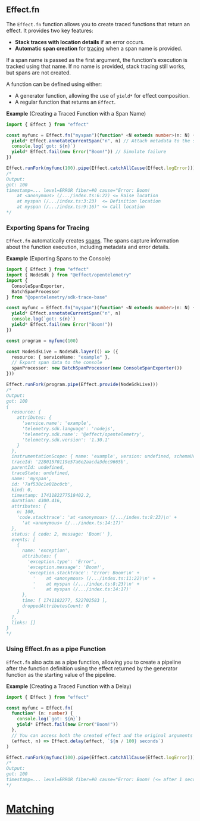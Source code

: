 ## Effect.fn

The `Effect.fn` function allows you to create traced functions that return an effect. It provides two key features:

- **Stack traces with location details** if an error occurs.
- **Automatic span creation** for [tracing](/docs/observability/tracing/) when a span name is provided.

If a span name is passed as the first argument, the function's execution is tracked using that name.
If no name is provided, stack tracing still works, but spans are not created.

A function can be defined using either:

- A generator function, allowing the use of `yield*` for effect composition.
- A regular function that returns an `Effect`.

**Example** (Creating a Traced Function with a Span Name)

```ts twoslash
import { Effect } from "effect"

const myfunc = Effect.fn("myspan")(function* <N extends number>(n: N) {
  yield* Effect.annotateCurrentSpan("n", n) // Attach metadata to the span
  console.log(`got: ${n}`)
  yield* Effect.fail(new Error("Boom!")) // Simulate failure
})

Effect.runFork(myfunc(100).pipe(Effect.catchAllCause(Effect.logError)))
/*
Output:
got: 100
timestamp=... level=ERROR fiber=#0 cause="Error: Boom!
    at <anonymous> (/.../index.ts:6:22) <= Raise location
    at myspan (/.../index.ts:3:23)  <= Definition location
    at myspan (/.../index.ts:9:16)" <= Call location
*/
```

### Exporting Spans for Tracing

`Effect.fn` automatically creates [spans](/docs/observability/tracing/). The spans capture information about the function execution, including metadata and error details.

**Example** (Exporting Spans to the Console)

```ts twoslash
import { Effect } from "effect"
import { NodeSdk } from "@effect/opentelemetry"
import {
  ConsoleSpanExporter,
  BatchSpanProcessor
} from "@opentelemetry/sdk-trace-base"

const myfunc = Effect.fn("myspan")(function* <N extends number>(n: N) {
  yield* Effect.annotateCurrentSpan("n", n)
  console.log(`got: ${n}`)
  yield* Effect.fail(new Error("Boom!"))
})

const program = myfunc(100)

const NodeSdkLive = NodeSdk.layer(() => ({
  resource: { serviceName: "example" },
  // Export span data to the console
  spanProcessor: new BatchSpanProcessor(new ConsoleSpanExporter())
}))

Effect.runFork(program.pipe(Effect.provide(NodeSdkLive)))
/*
Output:
got: 100
{
  resource: {
    attributes: {
      'service.name': 'example',
      'telemetry.sdk.language': 'nodejs',
      'telemetry.sdk.name': '@effect/opentelemetry',
      'telemetry.sdk.version': '1.30.1'
    }
  },
  instrumentationScope: { name: 'example', version: undefined, schemaUrl: undefined },
  traceId: '22801570119e57a6e2aacda3dec9665b',
  parentId: undefined,
  traceState: undefined,
  name: 'myspan',
  id: '7af530c1e01bc0cb',
  kind: 0,
  timestamp: 1741182277518402.2,
  duration: 4300.416,
  attributes: {
    n: 100,
    'code.stacktrace': 'at <anonymous> (/.../index.ts:8:23)\n' +
      'at <anonymous> (/.../index.ts:14:17)'
  },
  status: { code: 2, message: 'Boom!' },
  events: [
    {
      name: 'exception',
      attributes: {
        'exception.type': 'Error',
        'exception.message': 'Boom!',
        'exception.stacktrace': 'Error: Boom!\n' +
          '    at <anonymous> (/.../index.ts:11:22)\n' +
          '    at myspan (/.../index.ts:8:23)\n' +
          '    at myspan (/.../index.ts:14:17)'
      },
      time: [ 1741182277, 522702583 ],
      droppedAttributesCount: 0
    }
  ],
  links: []
}
*/
```

### Using Effect.fn as a pipe Function

`Effect.fn` also acts as a pipe function, allowing you to create a pipeline after
the function definition using the effect returned by the generator function as
the starting value of the pipeline.

**Example** (Creating a Traced Function with a Delay)

```ts twoslash
import { Effect } from "effect"

const myfunc = Effect.fn(
  function* (n: number) {
    console.log(`got: ${n}`)
    yield* Effect.fail(new Error("Boom!"))
  },
  // You can access both the created effect and the original arguments
  (effect, n) => Effect.delay(effect, `${n / 100} seconds`)
)

Effect.runFork(myfunc(100).pipe(Effect.catchAllCause(Effect.logError)))
/*
Output:
got: 100
timestamp=... level=ERROR fiber=#0 cause="Error: Boom! (<= after 1 second)
*/
```

# [Matching](https://effect.website/docs/error-management/matching/)
